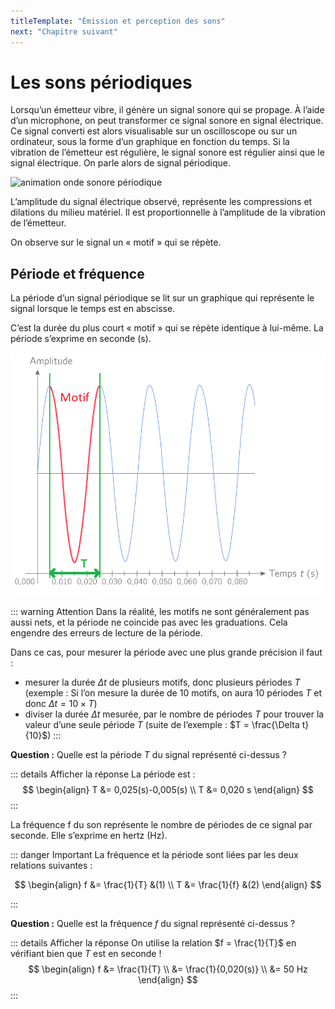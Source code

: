 ```yaml
---
titleTemplate: "Émission et perception des sons"
next: "Chapitre suivant"
---
```


# Les sons périodiques

Lorsqu’un émetteur vibre, il génère un signal sonore qui se propage. À l’aide d’un microphone, on peut transformer ce signal sonore en signal électrique. Ce signal converti est alors visualisable sur un oscilloscope ou sur un ordinateur, sous la forme d’un graphique en fonction du temps. Si la vibration de l’émetteur est régulière, le signal sonore est régulier ainsi que le signal électrique. On parle alors de signal périodique.

![animation onde sonore périodique](/images/cours/signal-periodique.gif "Son périodique")

L’amplitude du signal électrique observé, représente les compressions et dilations du milieu matériel. Il est proportionnelle à l’amplitude de la vibration de l’émetteur.

On observe sur le signal un « motif » qui se répète.

## Période et fréquence

La période d’un signal périodique se lit sur un graphique qui représente le signal lorsque le temps est en abscisse.

C’est la durée du plus court « motif » qui se répète identique à lui-même. La période s’exprime en seconde (s).

![période](/images/cours/motif-periode.png "Motif et lecture de la période T sur un graphique")

::: warning Attention
Dans la réalité, les motifs ne sont généralement pas aussi nets, et la période ne coincide pas avec les graduations. Cela engendre des erreurs de lecture de la période.

Dans ce cas, pour mesurer la période avec une plus grande précision il faut :

- mesurer la durée $\Delta t$ de plusieurs motifs, donc plusieurs périodes $T$ (exemple : Si l’on mesure la durée de $10$ motifs, on aura $10$ périodes $T$ et donc $\Delta t = 10\times T$)
- diviser la durée $\Delta t$ mesurée, par le nombre de périodes $T$ pour trouver la valeur d’une seule période $T$ (suite de l’exemple : $T = \frac{\Delta t}{10}$)
:::

__Question :__ Quelle est la période $T$ du signal représenté ci-dessus ?

::: details Afficher la réponse
La période est :
$$
\begin{align}
T &= 0,025(s)-0,005(s) \\
T &= 0,020 s
\end{align}
$$
:::

La fréquence f du son représente le nombre de périodes de ce signal par seconde. Elle s’exprime en hertz (Hz).

::: danger Important
La fréquence et la période sont liées par les deux relations suivantes :

$$
\begin{align}
f &= \frac{1}{T} &(1) \\
T &= \frac{1}{f} &(2)
\end{align}
$$

:::

__Question :__ Quelle est la fréquence $f$ du signal représenté ci-dessus ?

::: details Afficher la réponse
On utilise la relation $f = \frac{1}{T}$ en vérifiant bien que $T$ est en seconde !
$$
\begin{align}
f &= \frac{1}{T} \\
&= \frac{1}{0,020(s)} \\
&= 50 Hz
\end{align}
$$
:::
